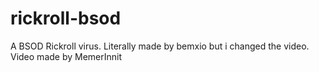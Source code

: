 # rickroll-bsod
A BSOD Rickroll virus. Literally made by bemxio but i changed the video. Video made by MemerInnit
